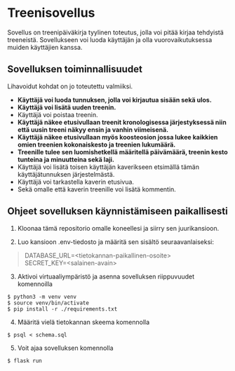 # Treenisovellus

Sovellus on treenipäiväkirja tyylinen toteutus, jolla voi pitää kirjaa tehdyistä treeneistä. Sovellukseen voi luoda käyttäjän ja olla vuorovaikutuksessa muiden käyttäjien kanssa.

## Sovelluksen toiminnallisuudet
Lihavoidut kohdat on jo toteutettu valmiiksi.
- **Käyttäjä voi luoda tunnuksen, jolla voi kirjautua sisään sekä ulos.**
- **Käyttäjä voi lisätä uuden treenin.**
- Käyttäjä voi poistaa treenin.
- **Käyttäjä näkee etusivullaan treenit kronologisessa järjestyksessä niin että uusin treeni näkyy ensin ja vanhin viimeisenä.**
- **Käyttäjä näkee etusivullaan myös koosteosion jossa lukee kaikkien omien treenien kokonaiskesto ja treenien lukumäärä.**
- **Treenille tulee sen luomishetkellä määritellä päivämäärä, treenin kesto tunteina ja minuutteina sekä laji.**
- Käyttäjä voi lisätä toisen käyttäjän kaverikseen etsimällä tämän käyttäjätunnuksen järjestelmästä.
- Käyttäjä voi tarkastella kaverin etusivua.
- Sekä omalle että kaverin treenille voi lisätä kommentin.   

  


## Ohjeet sovelluksen käynnistämiseen paikallisesti
1) Kloonaa tämä repositorio omalle koneellesi ja siirry sen juurikansioon.   

2) Luo kansioon .env-tiedosto ja määritä sen sisältö seuraavanlaiseksi:

> DATABASE_URL=\<tietokannan-paikallinen-osoite>   
> SECRET_KEY=\<salainen-avain>

3) Aktivoi virtuaaliympäristö ja asenna sovelluksen riippuvuudet komennoilla

`$ python3 -m venv venv`  
`$ source venv/bin/activate`  
`$ pip install -r ./requirements.txt`

4) Määritä vielä tietokannan skeema komennolla

`$ psql < schema.sql`

5) Voit ajaa sovelluksen komennolla

`$ flask run`


